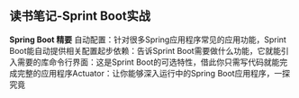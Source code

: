 ## 读书笔记-Sprint Boot实战

**Spring Boot 精要**
自动配置：针对很多Spring应用程序常见的应用功能，Sprint Boot能自动提供相关配置起步依赖：告诉Sprint Boot需要做什么功能，它就能引入需要的库命令行界面：这是Sprint Boot的可选特性，借此你只需写代码就能完成完整的应用程序Actuator：让你能够深入运行中的Spring Boot应用程序，一探究竟

